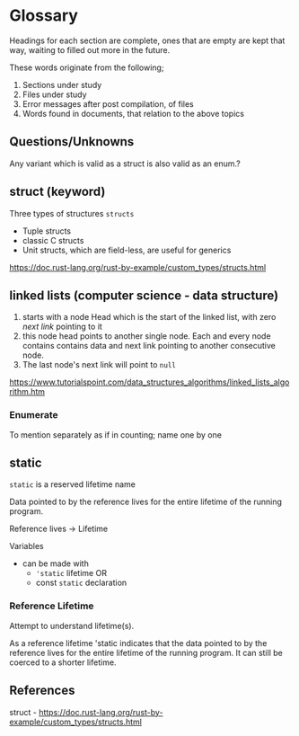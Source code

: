 # Glossary

Headings for each section are complete, ones that are empty are kept that way, waiting to filled out more in the future.

These words originate from the following;
1. Sections under study
2. Files under study
3. Error messages after post compilation, of files
4. Words found in documents, that relation to the above topics

## Questions/Unknowns

Any variant which is valid as a struct is also valid as an enum.?

## struct (keyword)
Three types of structures `structs`
- Tuple structs
- classic C structs
- Unit structs, which are field-less, are useful for generics

https://doc.rust-lang.org/rust-by-example/custom_types/structs.html

## linked lists (computer science - data structure)
1. starts with a node Head which is the start of the linked list, with zero _next link_ pointing to it
2. this node head points to another single node. Each and every node contains contains data and next link pointing to another consecutive node.
3. The last node's next link will point to `null`

https://www.tutorialspoint.com/data_structures_algorithms/linked_lists_algorithm.htm

### Enumerate
To mention separately as if in counting; name one by one

## static
`static` is a reserved lifetime name

Data pointed to by the reference lives for the entire lifetime of the running program.

Reference lives -> Lifetime

Variables
- can be made with 
  - `'static` lifetime OR
  - const `static` declaration

### Reference Lifetime
Attempt to understand lifetime(s).

As a reference lifetime 'static indicates that the data pointed to by the reference lives for the entire lifetime of the running program. It can still be coerced to a shorter lifetime.

## References
struct - https://doc.rust-lang.org/rust-by-example/custom_types/structs.html
